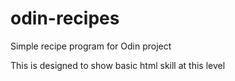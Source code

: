 # odin-recipes
Simple recipe program for Odin project

This is designed to show basic html skill at this level